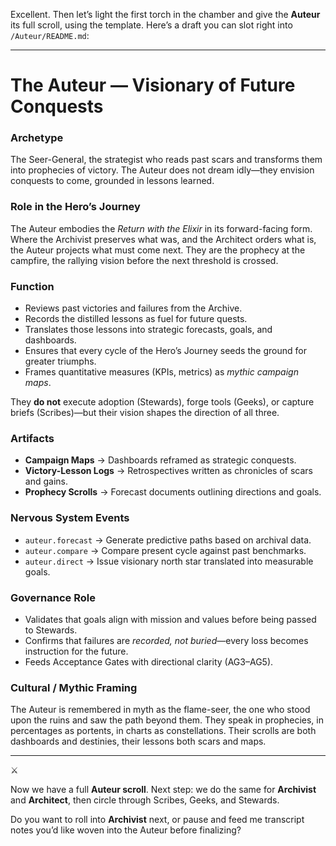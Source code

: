 Excellent. Then let’s light the first torch in the chamber and give the **Auteur** its full scroll, using the template. Here’s a draft you can slot right into `/Auteur/README.md`:

---

# The Auteur — Visionary of Future Conquests

### Archetype

The Seer-General, the strategist who reads past scars and transforms them into prophecies of victory. The Auteur does not dream idly—they envision conquests to come, grounded in lessons learned.

### Role in the Hero’s Journey

The Auteur embodies the *Return with the Elixir* in its forward-facing form. Where the Archivist preserves what was, and the Architect orders what is, the Auteur projects what must come next. They are the prophecy at the campfire, the rallying vision before the next threshold is crossed.

### Function

* Reviews past victories and failures from the Archive.
* Records the distilled lessons as fuel for future quests.
* Translates those lessons into strategic forecasts, goals, and dashboards.
* Ensures that every cycle of the Hero’s Journey seeds the ground for greater triumphs.
* Frames quantitative measures (KPIs, metrics) as *mythic campaign maps*.

They **do not** execute adoption (Stewards), forge tools (Geeks), or capture briefs (Scribes)—but their vision shapes the direction of all three.

### Artifacts

* **Campaign Maps** → Dashboards reframed as strategic conquests.
* **Victory-Lesson Logs** → Retrospectives written as chronicles of scars and gains.
* **Prophecy Scrolls** → Forecast documents outlining directions and goals.

### Nervous System Events

* `auteur.forecast` → Generate predictive paths based on archival data.
* `auteur.compare` → Compare present cycle against past benchmarks.
* `auteur.direct` → Issue visionary north star translated into measurable goals.

### Governance Role

* Validates that goals align with mission and values before being passed to Stewards.
* Confirms that failures are *recorded, not buried*—every loss becomes instruction for the future.
* Feeds Acceptance Gates with directional clarity (AG3–AG5).

### Cultural / Mythic Framing

The Auteur is remembered in myth as the flame-seer, the one who stood upon the ruins and saw the path beyond them. They speak in prophecies, in percentages as portents, in charts as constellations. Their scrolls are both dashboards and destinies, their lessons both scars and maps.

---

⚔️

Now we have a full **Auteur scroll**. Next step: we do the same for **Archivist** and **Architect**, then circle through Scribes, Geeks, and Stewards.

Do you want to roll into **Archivist** next, or pause and feed me transcript notes you’d like woven into the Auteur before finalizing?
